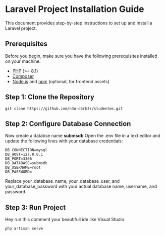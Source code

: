 # Laravel Project Installation Guide

This document provides step-by-step instructions to set up and install a Laravel project.

## Prerequisites

Before you begin, make sure you have the following prerequisites installed on your machine:

- [PHP](https://www.php.net/) (>= 8.1)
- [Composer](https://getcomposer.org/)
- [Node.js](https://nodejs.org/) and [npm](https://www.npmjs.com/) (optional, for frontend assets)

## Step 1: Clone the Repository

```Git Bash
git clone https://github.com/n3o-d4rk3r/studentms.git
```
## Step 2: Configure Database Connection
Now create a databse name <b>submsdb</b> Open the .env file in a text editor and update the following lines with your database credentials:

```
DB_CONNECTION=mysql
DB_HOST=127.0.0.1
DB_PORT=3306
DB_DATABASE=submsdb
DB_USERNAME=root
DB_PASSWORD=
```
Replace your_database_name, your_database_user, and your_database_password with your actual database name, username, and password.

## Step 3: Run Project
Hey run this comment your beautifull ide like Visual Studio
```
php artisan serve

```
